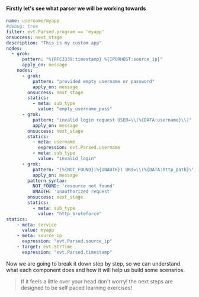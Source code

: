 #### Firstly let's see what parser we will be working towards

```yaml
name: username/myapp
#debug: true
filter: evt.Parsed.program == 'myapp'
onsuccess: next_stage
description: "This is my custom app"
nodes:
  - grok:
      pattern: "%{RFC3339:timestamp} %{IPORHOST:source_ip}"
      apply_on: message
    nodes:
      - grok:
          pattern: "provided empty username or password"
          apply_on: message
        onsuccess: next_stage
        statics:
          - meta: sub_type
            value: "empty_username_pass"
      - grok:
          pattern: "invalid login request USER=\\(%{DATA:username}\\)"
          apply_on: message
        onsuccess: next_stage
        statics:
          - meta: username
            expression: evt.Parsed.username
          - meta: sub_type
            value: "invalid_login"
      - grok:
          pattern: "(%{NOT_FOUND}|%{UNAUTH}) URI=\\(%{DATA:http_path}\\)"
          apply_on: message
        pattern_syntax:
          NOT_FOUND: 'resource not found'
          UNAUTH: 'unauthorized request'
        onsuccess: next_stage
        statics:
          - meta: sub_type
            value: "http_bruteforce"
statics:
    - meta: service
      value: myapp
    - meta: source_ip
      expression: "evt.Parsed.source_ip"
    - target: evt.StrTime
      expression: "evt.Parsed.timestamp"
```

Now we are going to break it down step by step, so we can understand what each component does and how it will help us build some scenarios.

>If it feels a little over your head don't worry! the next steps are designed to be self paced learning exercises!

